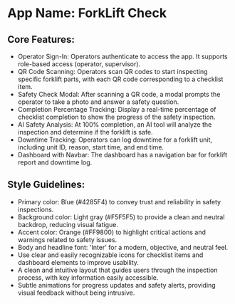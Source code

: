 # **App Name**: ForkLift Check

## Core Features:

- Operator Sign-In: Operators authenticate to access the app. It supports role-based access (operator, supervisor).
- QR Code Scanning: Operators scan QR codes to start inspecting specific forklift parts, with each QR code corresponding to a checklist item.
- Safety Check Modal: After scanning a QR code, a modal prompts the operator to take a photo and answer a safety question.
- Completion Percentage Tracking: Display a real-time percentage of checklist completion to show the progress of the safety inspection.
- AI Safety Analysis: At 100% completion, an AI tool will analyze the inspection and determine if the forklift is safe.
- Downtime Tracking: Operators can log downtime for a forklift unit, including unit ID, reason, start time, and end time.
- Dashboard with Navbar: The dashboard has a navigation bar for forklift report and downtime log.

## Style Guidelines:

- Primary color: Blue (#4285F4) to convey trust and reliability in safety inspections.
- Background color: Light gray (#F5F5F5) to provide a clean and neutral backdrop, reducing visual fatigue.
- Accent color: Orange (#FF9800) to highlight critical actions and warnings related to safety issues.
- Body and headline font: 'Inter' for a modern, objective, and neutral feel.
- Use clear and easily recognizable icons for checklist items and dashboard elements to improve usability.
- A clean and intuitive layout that guides users through the inspection process, with key information easily accessible.
- Subtle animations for progress updates and safety alerts, providing visual feedback without being intrusive.